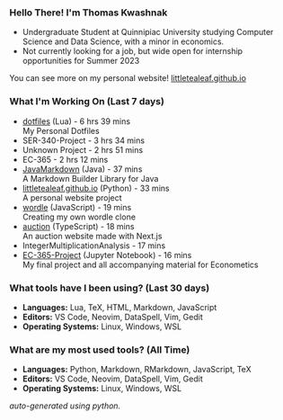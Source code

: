 
### Hello There! I'm Thomas Kwashnak

- Undergraduate Student at Quinnipiac University studying Computer Science and Data Science, with a minor in economics.
- Not currently looking for a job, but wide open for internship opportunities for Summer 2023

You can see more on my personal website! [littletealeaf.github.io](https://littletealeaf.github.io)

### What I'm Working On (Last 7 days)
<ul><li><a href="https://github.com/LittleTealeaf/dotfiles">dotfiles</a> (Lua) - 6 hrs 39 mins<br>My Personal Dotfiles</li><li>SER-340-Project - 3 hrs 34 mins</li><li>Unknown Project - 2 hrs 51 mins</li><li>EC-365 - 2 hrs 12 mins</li><li><a href="https://github.com/LittleTealeaf/JavaMarkdown">JavaMarkdown</a> (Java) - 37 mins<br>A Markdown Builder Library for Java</li><li><a href="https://github.com/LittleTealeaf/littletealeaf.github.io">littletealeaf.github.io</a> (Python) - 33 mins<br>A personal website project</li><li><a href="https://github.com/LittleTealeaf/wordle">wordle</a> (JavaScript) - 19 mins<br>Creating my own wordle clone</li><li><a href="https://github.com/LittleTealeaf/auction">auction</a> (TypeScript) - 18 mins<br>An auction website made with Next.js</li><li>IntegerMultiplicationAnalysis - 17 mins</li><li><a href="https://github.com/LittleTealeaf/EC-365-Project">EC-365-Project</a> (Jupyter Notebook) - 16 mins<br>My final project and all accompanying material for Econometics</li></ul>

### What tools have I been using? (Last 30 days)
- **Languages:** Lua, TeX, HTML, Markdown, JavaScript
- **Editors:** VS Code, Neovim, DataSpell, Vim, Gedit
- **Operating Systems:** Linux, Windows, WSL

### What are my most used tools? (All Time)
- **Languages:** Python, Markdown, RMarkdown, JavaScript, TeX
- **Editors:** VS Code, Neovim, DataSpell, Vim, Gedit
- **Operating Systems:** Linux, Windows, WSL

*auto-generated using python.*
